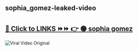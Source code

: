
 ## sophia_gomez-leaked-video 

# <h2><a href="https://clipsfans.com/sophia_gomez&ref=git">🔗 Click to LINKS ⏩⏩ 👉 🟢 sophia gomez </a></h2>

<a href="https://clipsfans.com/sophia_gomez&ref=git" rel="nofollow" data-target="animated-image.originalLink"><img src="https://i.ibb.co.com/xMMVF88/686577567.gif" alt="Viral Video Original" style="max-width: 100%; display: inline-block;" data-target="animated-image.originalImage"></a>
